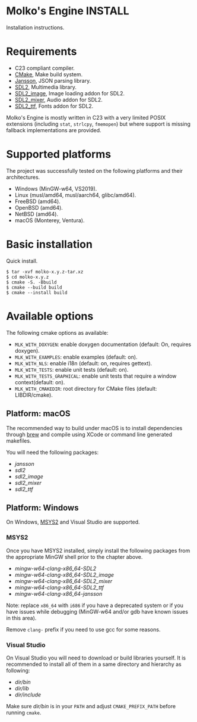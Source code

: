Molko's Engine INSTALL
======================

Installation instructions.

Requirements
============

- C23 compliant compiler.
- [CMake][], Make build system.
- [Jansson][], JSON parsing library.
- [SDL2][], Multimedia library.
- [SDL2_image][], Image loading addon for SDL2.
- [SDL2_mixer][], Audio addon for SDL2.
- [SDL2_ttf][], Fonts addon for SDL2.

Molko's Engine is mostly written in C23 with a very limited POSIX extensions
(including `stat`, `strlcpy`, `fmemopen`) but where support is missing fallback
implementations are provided.

Supported platforms
===================

The project was successfully tested on the following platforms and their
architectures.

- Windows (MinGW-w64, VS2019).
- Linux (musl/amd64, musl/aarch64, glibc/amd64).
- FreeBSD (amd64).
- OpenBSD (amd64).
- NetBSD (amd64).
- macOS (Monterey, Ventura).

Basic installation
==================

Quick install.

	$ tar -xvf molko-x.y.z-tar.xz
	$ cd molko-x.y.z
	$ cmake -S. -Bbuild
	$ cmake --build build
	$ cmake --install build

Available options
=================

The following cmake options as available:

- `MLK_WITH_DOXYGEN`: enable doxygen documentation (default: On, requires
  doxygen).
- `MLK_WITH_EXAMPLES`: enable examples (default: on).
- `MLK_WITH_NLS`: enable i18n (default: on, requires gettext).
- `MLK_WITH_TESTS`: enable unit tests (default: on).
- `MLK_WITH_TESTS_GRAPHICAL`: enable unit tests that require a window
  context(default: on).
- `MLK_WITH_CMAKEDIR`: root directory for CMake files (default: LIBDIR/cmake).

Platform: macOS
---------------

The recommended way to build under macOS is to install dependencies through
[brew][] and compile using XCode or command line generated makefiles.

You will need the following packages:

- *jansson*
- *sdl2*
- *sdl2_image*
- *sdl2_mixer*
- *sdl2_ttf*

Platform: Windows
-----------------

On Windows, [MSYS2][] and Visual Studio are supported.

### MSYS2

Once you have MSYS2 installed, simply install the following packages from the
appropriate MinGW shell prior to the chapter above.

- *mingw-w64-clang-x86_64-SDL2*
- *mingw-w64-clang-x86_64-SDL2_image*
- *mingw-w64-clang-x86_64-SDL2_mixer*
- *mingw-w64-clang-x86_64-SDL2_ttf*
- *mingw-w64-clang-x86_64-jansson*

Note: replace `x86_64` with `i686` if you have a deprecated system or if you
      have issues while debugging (MinGW-w64 and/or gdb have known issues in
      this area).

Remove `clang-` prefix if you need to use gcc for some reasons.

### Visual Studio

On Visual Studio you will need to download or build libraries yourself. It is
recommended to install all of them in a same directory and hierarchy as
following:

- *dir/bin*
- *dir/lib*
- *dir/include*

Make sure *dir/bin* is in your `PATH` and adjust `CMAKE_PREFIX_PATH` before
running `cmake`.

[brew]: http://brew.sh
[CMake]: http://cmake.org
[Jansson]: http://www.digip.org/jansson
[MSYS2]: http://www.msys2.org
[SDL2]: http://libsdl.org
[SDL2_image]: https://www.libsdl.org/projects/SDL_image
[SDL2_mixer]: https://www.libsdl.org/projects/SDL_mixer
[SDL2_ttf]: https://www.libsdl.org/projects/SDL_ttf
[gettext]: https://www.gnu.org/software/gettext
